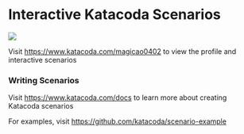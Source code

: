 # Interactive Katacoda Scenarios

[![](http://shields.katacoda.com/katacoda/magicao0402/count.svg)](https://www.katacoda.com/magicao0402 "Get your profile on Katacoda.com")

Visit https://www.katacoda.com/magicao0402 to view the profile and interactive scenarios

### Writing Scenarios
Visit https://www.katacoda.com/docs to learn more about creating Katacoda scenarios

For examples, visit https://github.com/katacoda/scenario-example
